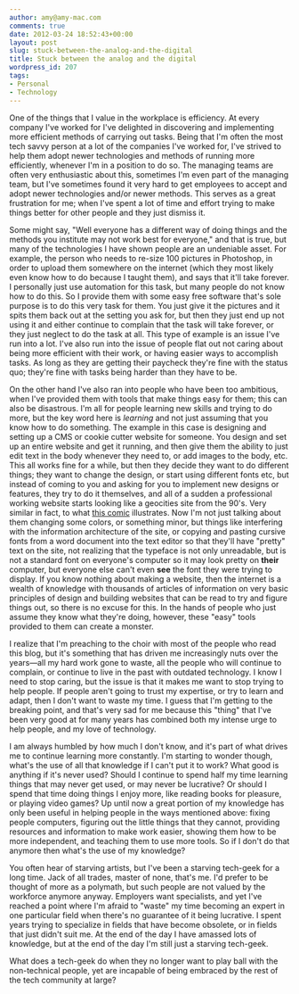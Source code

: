 ```yaml
---
author: amy@amy-mac.com
comments: true
date: 2012-03-24 18:52:43+00:00
layout: post
slug: stuck-between-the-analog-and-the-digital
title: Stuck between the analog and the digital
wordpress_id: 207
tags:
- Personal
- Technology
---
```


One of the things that I value in the workplace is efficiency. At every company I've worked for I've delighted in discovering and implementing more efficient methods of carrying out tasks. Being that I'm often the most tech savvy person at a lot of the companies I've worked for, I've strived to help them adopt newer technologies and methods of running more efficiently, whenever I'm in a position to do so. The managing teams are often very enthusiastic about this, sometimes I'm even part of the managing team, but I've sometimes found it very hard to get employees to accept and adopt newer technologies and/or newer methods. This serves as a great frustration for me; when I've spent a lot of time and effort trying to make things better for other people and they just dismiss it.

Some might say, "Well everyone has a different way of doing things and the methods you institute may not work best for everyone," and that is true, but many of the technologies I have shown people are an undeniable asset. For example, the person who needs to re-size 100 pictures in Photoshop, in order to upload them somewhere on the internet (which they most likely even know how to do because I taught them), and says that it'll take forever. I personally just use automation for this task, but many people do not know how to do this. So I provide them with some easy free software that's sole purpose is to do this very task for them. You just give it the pictures and it spits them back out at the setting you ask for, but then they just end up not using it and either continue to complain that the task will take forever, or they just neglect to do the task at all. This type of example is an issue I've run into a lot. I've also run into the issue of people flat out not caring about being more efficient with their work, or having easier ways to accomplish tasks. As long as they are getting their paycheck they're fine with the status quo; they're fine with tasks being harder than they have to be.<!-- more -->

On the other hand I've also ran into people who have been too ambitious, when I've provided them with tools that make things easy for them; this can also be disastrous. I'm all for people learning new skills and trying to do more, but the key word here is _learning_ and not just assuming that you know how to do something. The example in this case is designing and setting up a CMS or cookie cutter website for someone. You design and set up an entire website and get it running, and then give them the ability to just edit text in the body whenever they need to, or add images to the body, etc. This all works fine for a while, but then they decide they want to do different things; they want to change the design, or start using different fonts etc, but instead of coming to you and asking for you to implement new designs or features, they try to do it themselves, and all of a sudden a professional working website starts looking like a geocities site from the 90's. Very similar in fact, to what [this comic](http://theoatmeal.com/comics/design_hell) illustrates. Now I'm not just talking about them changing some colors, or something minor, but things like interfering with the information architecture of the site, or copying and pasting cursive fonts from a word document into the text editor so that they'll have "pretty" text on the site, not realizing that the typeface is not only unreadable, but is not a standard font on everyone's computer so it may look pretty on **their** computer, but everyone else can't even **see** the font they were trying to display. If you know nothing about making a website, then the internet is a wealth of knowledge with thousands of articles of information on very basic principles of design and building websites that can be read to try and figure things out, so there is no excuse for this. In the hands of people who just assume they know what they're doing, however, these "easy" tools provided to them can create a monster.

I realize that I'm preaching to the choir with most of the people who read this blog, but it's something that has driven me increasingly nuts over the years—all my hard work gone to waste, all the people who will continue to complain, or continue to live in the past with outdated technology. I know I need to stop caring, but the issue is that it makes me want to stop trying to help people. If people aren't going to trust my expertise, or try to learn and adapt, then I don't want to waste my time. I guess that I'm getting to the breaking point, and that's very sad for me because this "thing" that I've been very good at for many years has combined both my intense urge to help people, and my love of technology.

I am always humbled by how much I don't know, and it's part of what drives me to continue learning more constantly. I'm starting to wonder though, what's the use of all that knowledge if I can't put it to work? What good is anything if it's never used? Should I continue to spend half my time learning things that may never get used, or may never be lucrative? Or should I spend that time doing things I enjoy more, like reading books for pleasure, or playing video games? Up until now a great portion of my knowledge has only been useful in helping people in the ways mentioned above: fixing people computers, figuring out the little things that they cannot, providing resources and information to make work easier, showing them how to be more independent, and teaching them to use more tools. So if I don't do that anymore then what's the use of my knowledge?

You often hear of starving artists, but I've been a starving tech-geek for a long time. Jack of all trades, master of none, that's me. I'd prefer to be thought of more as a polymath, but such people are not valued by the workforce anymore anyway. Employers want specialists, and yet I've reached a point where I'm afraid to "waste" my time becoming an expert in one particular field when there's no guarantee of it being lucrative. I spent years trying to specialize in fields that have become obsolete, or in fields that just didn't suit me. At the end of the day I have amassed lots of knowledge, but at the end of the day I'm still just a starving tech-geek.

What does a tech-geek do when they no longer want to play ball with the non-technical people, yet are incapable of being embraced by the rest of the tech community at large?
